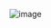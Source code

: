 ​![image](https://user-images.githubusercontent.com/96529109/220837989-75190f7e-818c-4299-b4ae-4beb96388c5d.png)

